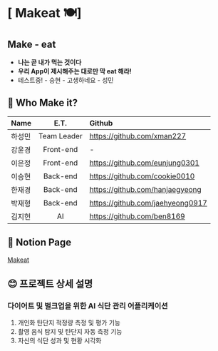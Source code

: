 # [ Makeat 🍽️]

## Make - eat
- **나는 곧 내가 먹는 것이다**
- **우리 App이 제시해주는 대로만 막 eat 해라!**
- 테스트중! - 승현 - 고생하네요 - 성민

## 🤔 Who Make it?

| Name  |E.T.|Github  |
| :------------ |:---------------:| :-----|
| 하성민      |Team Leader |https://github.com/xman227 |
| 강윤경      |Front-end| - |
| 이은정      |Front-end|https://github.com/eunjung0301 |
| 이승현      |Back-end|https://github.com/cookie0010  |
| 한재경      |Back-end|https://github.com/hanjaegyeong|
| 박재형      |Back-end|https://github.com/jaehyeong0917|
| 김지헌      |AI |https://github.com/ben8169|

## 📃 Notion Page
[Makeat](https://www.notion.so/54ef303914d8436087b72f218d79045c)

## 😊 프로젝트 상세 설명

### 다이어트 및 벌크업을 위한 AI 식단 관리 어플리케이션  
1. 개인화 탄단지 적정량 측정 및 평가 기능  
2. 촬영 음식 탐지 및 탄단지 자동 측정 기능  
3. 자신의 식단 성과 및 현황 시각화  



